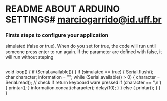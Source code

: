 
# README ABOUT ARDUINO SETTINGS# marciogarrido@id.uff.br

### Firsts steps to configure your application ###

simulated (false or true). When do you set for true, the code will run until someone press enter to run again. 
If the parameter are defined with false, it will run without steping
##
  void loop()
{
    if (Serial.available())
    {
        if (simulated == true)
        {
            Serial.flush();
            char character;
            information = "";
            while (Serial.available() > 0)
            {
                character = Serial.read();
                // check if return keyboard ware pressed
                if (character == '\n')
                {
                    printar();
                }
                information.concat(character);
                delay(10);
            }
        }
        else
        {
            printar();
        }
    }
}
#

